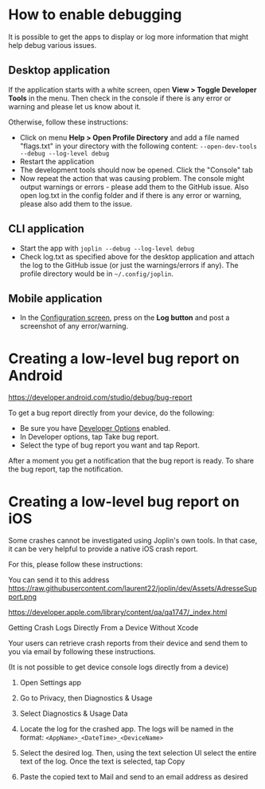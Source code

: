 # How to enable debugging

It is possible to get the apps to display or log more information that might help debug various issues.

## Desktop application

If the application starts with a white screen, open **View &gt; Toggle Developer Tools** in the menu. Then check in the console if there is any error or warning and please let us know about it.

Otherwise, follow these instructions:

- Click on menu **Help &gt; Open Profile Directory** and add a file named "flags.txt" in your directory with the following content: `--open-dev-tools --debug --log-level debug`
- Restart the application
- The development tools should now be opened. Click the "Console" tab
- Now repeat the action that was causing problem. The console might output warnings or errors - please add them to the GitHub issue. Also open log.txt in the config folder and if there is any error or warning, please also add them to the issue.

## CLI application

- Start the app with `joplin --debug --log-level debug`
- Check log.txt as specified above for the desktop application and attach the log to the GitHub issue (or just the warnings/errors if any). The profile directory would be in `~/.config/joplin`.

## Mobile application

- In the [Configuration screen](https://github.com/laurent22/joplin/blob/dev/readme/config_screen.md), press on the **Log button** and post a screenshot of any error/warning.

# Creating a low-level bug report on Android

https://developer.android.com/studio/debug/bug-report

To get a bug report directly from your device, do the following:

- Be sure you have [Developer Options](https://developer.android.com/studio/debug/dev-options) enabled.
- In Developer options, tap Take bug report.
- Select the type of bug report you want and tap Report.

After a moment you get a notification that the bug report is ready. To share the bug report, tap the notification.

# Creating a low-level bug report on iOS

Some crashes cannot be investigated using Joplin's own tools. In that case, it can be very helpful to provide a native iOS crash report.

For this, please follow these instructions:

You can send it to this address https://raw.githubusercontent.com/laurent22/joplin/dev/Assets/AdresseSupport.png

https://developer.apple.com/library/content/qa/qa1747/_index.html

Getting Crash Logs Directly From a Device Without Xcode

Your users can retrieve crash reports from their device and send them to you via email by following these instructions.

(It is not possible to get device console logs directly from a device)

1) Open Settings app

2) Go to Privacy, then Diagnostics & Usage

3) Select Diagnostics & Usage Data

4) Locate the log for the crashed app. The logs will be named in the format: `<AppName>_<DateTime>_<DeviceName>`

5) Select the desired log. Then, using the text selection UI select the entire text of the log. Once the text is selected, tap Copy

6) Paste the copied text to Mail and send to an email address as desired
